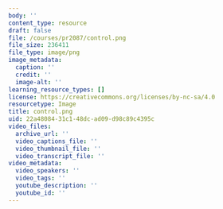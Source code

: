 ```yaml
---
body: ''
content_type: resource
draft: false
file: /courses/pr2087/control.png
file_size: 236411
file_type: image/png
image_metadata:
  caption: ''
  credit: ''
  image-alt: ''
learning_resource_types: []
license: https://creativecommons.org/licenses/by-nc-sa/4.0
resourcetype: Image
title: control.png
uid: 22a48084-31c1-48dc-ad09-d98c89c4395c
video_files:
  archive_url: ''
  video_captions_file: ''
  video_thumbnail_file: ''
  video_transcript_file: ''
video_metadata:
  video_speakers: ''
  video_tags: ''
  youtube_description: ''
  youtube_id: ''
---
```

